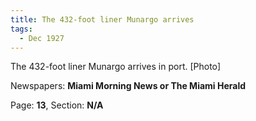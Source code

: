 ```yaml
---  
title: The 432-foot liner Munargo arrives  
tags:  
  - Dec 1927  
---  
```

  
The 432-foot liner Munargo arrives in port. [Photo]  
  
Newspapers: **Miami Morning News or The Miami Herald**  
  
Page: **13**, Section: **N/A** 
